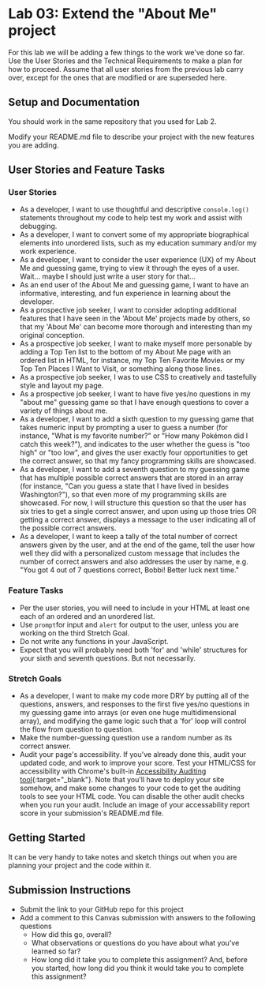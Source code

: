 # Lab 03: Extend the "About Me" project

For this lab we will be adding a few things to the work we've done so far. Use the User Stories and the Technical Requirements to make a plan for how to proceed. Assume that all user stories from the previous lab carry over, except for the ones that are modified or are superseded here.

## Setup and Documentation

You should work in the same repository that you used for Lab 2.

Modify your README.md file to describe your project with the new features you are adding.

## User Stories and Feature Tasks

### User Stories

- As a developer, I want to use thoughtful and descriptive `console.log()` statements throughout my code to help test my work and assist with debugging.
- As a developer, I want to convert some of my appropriate biographical elements into unordered lists, such as my education summary and/or my work experience.
- As a developer, I want to consider the user experience (UX) of my About Me and guessing game, trying to view it through the eyes of a user. Wait... maybe I should just write a user story for that...
- As an end user of the About Me and guessing game, I want to have an informative, interesting, and fun experience in learning about the developer.
- As a prospective job seeker, I want to consider adopting additional features that I have seen in the 'About Me' projects made by others, so that my 'About Me' can become more thorough and interesting than my original conception.
- As a prospective job seeker, I want to make myself more personable by adding a Top Ten list to the bottom of my About Me page with an ordered list in HTML, for instance, my Top Ten Favorite Movies or my Top Ten Places I Want to Visit, or something along those lines.
- As a prospective job seeker, I was to use CSS to creatively and tastefully style and layout my page.
- As a prospective job seeker, I want to have five yes/no questions in my "about me" guessing game so that I have enough questions to cover a variety of things about me.
- As a developer, I want to add a sixth question to my guessing game that takes numeric input by prompting a user to guess a number (for instance, "What is my favorite number?" or "How many Pokémon did I catch this week?"), and indicates to the user whether the guess is "too high" or "too low", and gives the user exactly four opportunities to get the correct answer, so that my fancy programming skills are showcased.
- As a developer, I want to add a seventh question to my guessing game that has multiple possible correct answers that are stored in an array (for instance, "Can you guess a state that I have lived in besides Washington?"), so that even more of my programming skills are showcased. For now, I will structure this question so that the user has six tries to get a single correct answer, and upon using up those tries OR getting a correct answer, displays a message to the user indicating all of the possible correct answers.
- As a developer, I want to keep a tally of the total number of correct answers given by the user, and at the end of the game, tell the user how well they did with a personalized custom message that includes the number of correct answers and also addresses the user by name, e.g. "You got 4 out of 7 questions correct, Bobbi! Better luck next time."

### Feature Tasks

- Per the user stories, you will need to include in your HTML at least one each of an ordered and an unordered list.
- Use `prompt`for input and `alert` for output to the user, unless you are working on the third Stretch Goal.
- Do not write any functions in your JavaScript.
- Expect that you will probably need both 'for' and 'while' structures for your sixth and seventh questions. But not necessarily.

### Stretch Goals

- As a developer, I want to make my code more DRY by putting all of the questions, answers, and responses to the first five yes/no questions in my guessing game into arrays (or even one huge multidimensional array), and modifying the game logic such that a 'for' loop will control the flow from question to question.
- Make the number-guessing question use a random number as its correct answer.
- Audit your page's accessibility. If you've already done this, audit your updated code, and work to improve your score. Test your HTML/CSS for accessibility with Chrome's built-in [Accessibility Auditing tool](https://developers.google.com/web/tools/chrome-devtools/accessibility/reference#audits){:target="_blank"}. Note that you'll have to deploy your site somehow, and make some changes to your code to get the auditing tools to see your HTML code. You can disable the other audit checks when you run your audit. Include an image of your accessability report score in your submission's README.md file.

## Getting Started

It can be very handy to take notes and sketch things out when you are planning your project and the code within it.

## Submission Instructions

- Submit the link to your GitHub repo for this project
- Add a comment to this Canvas submission with answers to the following questions
  - How did this go, overall?
  - What observations or questions do you have about what you've learned so far?
  - How long did it take you to complete this assignment? And, before you started, how long did you think it would take you to complete this assignment?
  